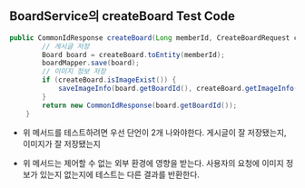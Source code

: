 ## BoardService의 createBoard Test Code

```java
public CommonIdResponse createBoard(Long memberId, CreateBoardRequest createBoard) {
        // 게시글 저장
        Board board = createBoard.toEntity(memberId);
        boardMapper.save(board);
        // 이미지 정보 저장
        if (createBoard.isImageExist()) {
            saveImageInfo(board.getBoardId(), createBoard.getImageInfo());
        }
        return new CommonIdResponse(board.getBoardId());
    }
```

- 위 메서드를 테스트하려면 우선 단언이 2개 나와야한다. 게시글이 잘 저장됐는지, 이미지가 잘 저장됐는지

- 위 메서드는 제어할 수 없는 외부 환경에 영향을 받는다. 사용자의 요청에 이미지 정보가 있는지 없는지에 테스트는 다른 결과를 반환한다.

